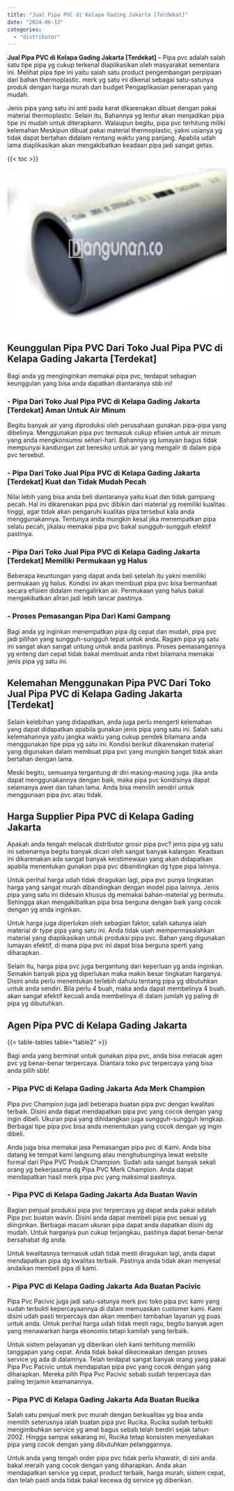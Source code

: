 ```yaml
---
title: "Jual Pipa PVC di Kelapa Gading Jakarta [Terdekat]"
date: "2024-06-13"
categories: 
  - "distributor"
---
```


**Jual Pipa PVC di Kelapa Gading Jakarta \[Terdekat\]** – Pipa pvc adalah salah satu tipe pipa yg cukup terkenal diaplikasikan oleh masyarakat sementara ini. Melihat pipa tipe ini yaitu salah satu product pengembangan perpipaan dari bahan thermoplastic. merk yg satu ini dikenal sebagai satu-satunya produk dengan harga murah dan budget Pengaplikasian penerapan yang mudah.

Jenis pipa yang satu ini anti pada karat dikarenakan dibuat dengan pakai material thermoplastic. Selain itu, Bahannya yg lentur akan menjadikan pipa tipe ini mudah untuk diterapkann. Walaupun begitu, pipa pvc terhitung miliki kelemahan Meskipun dibuat pakai material thermoplastic, yakni usianya yg tidak dapat bertahan didalam rentang waktu yang panjang. Apabila udah lama diaplikasikan akan mengakibatkan keadaan pipa jadi sangat getas.

{{< toc >}}

![](/images/jaul-pipa-pvc-65.png)

## Keunggulan Pipa PVC Dari Toko Jual Pipa PVC di Kelapa Gading Jakarta \[Terdekat\]

Bagi anda yg menginginkan memakai pipa pvc, terdapat sebagian keunggulan yang bisa anda dapatkan diantaranya sbb ini!

### \- Pipa Dari Toko Jual Pipa PVC di Kelapa Gading Jakarta \[Terdekat\] Aman Untuk Air Minum

Begitu banyak air yang diproduksi oleh perusahaan gunakan pipa-pipa yang dibelinya. Menggunakan pipa pvc termasuk cukup efisien untuk air minum yang anda mengkonsumsi sehari-hari. Bahannya yg lumayan bagus tidak mempunyai kandungan zat beresiko untuk air yang mengalir di dalam pipa pvc tersebut.

### \- Pipa Dari Toko Jual Pipa PVC di Kelapa Gading Jakarta \[Terdekat\] Kuat dan Tidak Mudah Pecah

Nilai lebih yang bisa anda beli diantaranya yaitu kuat dan tidak gampang pecah. Hal ini dikarenakan pipa pvc dibikin dari material yg memiliki kualitas tinggi, agar tidak akan pengaruhi kualitas pipa tersebut kala anda menggunakannya. Tentunya anda mungkin kesal jika menempatkan pipa selalu pecah, jikalau memakai pipa pvc bakal sungguh-sungguh efektif pastinya.

### \- Pipa Dari Toko Jual Pipa PVC di Kelapa Gading Jakarta \[Terdekat\] Memiliki Permukaan yg Halus

Beberapa keuntungan yang dapat anda beli setelah itu yakni memiliki permukaan yg halus. Kondisi ini akan membuat pipa pvc bisa bermanfaat secara efisien didalam mengalirkan air. Permukaan yang halus bakal mengakibatkan aliran jadi lebih lancar pastinya.

### \- Proses Pemasangan Pipa Dari Kami Gampang

Bagi anda yg inginkan menempatkan pipa dg cepat dan mudah, pipa pvc jadi pilihan yang sungguh-sungguh tepat untuk anda. Ragam pipa yg satu ini sangat akan sangat untung untuk anda pastinya. Proses pemasangannya yg enteng dan cepat tidak bakal membuat anda ribet bilamana memakai jenis pipa yg satu ini.

## Kelemahan Menggunakan Pipa PVC Dari Toko Jual Pipa PVC di Kelapa Gading Jakarta \[Terdekat\]

Selain kelebihan yang didapatkan, anda juga perlu mengerti kelemahan yang dapat didapatkan apabila gunakan jenis pipa yang satu ini. Salah satu kelemahannya yaitu jangka waktu yang cukup pendek bilamana anda menggunakan tipe pipa yg satu ini. Kondisi berikut dikarenakan material yang digunakan dalam membuat pipa pvc yang mungkin banget tidak akan bertahan dengan lama.

Meski begitu, semuanya tergantung dr diri masing-masing juga. jika anda dapat menggunakannya dengan baik, maka pipa pvc kondisinya dapat selamanya awet dan tahan lama. Anda bisa memilih sendiri untuk menggunaan pipa pvc atau tidak.

## Harga Supplier Pipa PVC di Kelapa Gading Jakarta

Apakah anda tengah melacak distributor grosir pipa pvc? jenis pipa yg satu ini sebenarnya begitu banyak dicari oleh sangat banyak kalangan. Keadaan ini dikarenakan ada sangat banyak keistimewaan yang akan didapatkan apabila menentukan gunakan pipa pvc dibandingkan dg type pipa lainnya.

Untuk perihal harga udah tidak diragukan lagi, pipa pvc punya tingkatan harga yang sangat murah dibandingkan dengan model pipa lainnya. Jenis pipa yang satu ini didesain khusus dg memakai bahan-material yg bermutu. Sehingga akan mengakibatkan pipa bisa berguna dengan baik yang cocok dengan yg anda inginkan.

Untuk harga juga diperlukan oleh sebagian faktor, salah satunya ialah material dr type pipa yang satu ini. Anda tidak usah mempermasalahkan material yang diaplikasikan untuk produksi pipa pvc. Bahan yang digunakan lumayan efektif, di mana pipa pvc ini dapat bisa berguna sperti yang diharapkan.

Selain itu, harga pipa pvc juga bergantung dari keperluan yg anda inginkan. Semakin banyak pipa yg diperlukan maka makin besar tingkatan harganya. Disini anda perlu menentukan terlebih dahulu tentang pipa yg dibutuhkan untuk anda sendiri. Bila perlu 4 buah, maka anda dapat membelinya 4 buah. akan sangat efektif kecuali anda membelinya di dalam jumlah yg paling dr pipa yg dibutuhkan.

## Agen Pipa PVC di Kelapa Gading Jakarta

{{< table-tables table="table2" >}}

Bagi anda yang berminat untuk gunakan pipa pvc, anda bisa melacak agen pvc yg benar-benar terpercaya. Diantara toko pvc terpercaya yang bisa anda pilih sbb!

### \- Pipa PVC di Kelapa Gading Jakarta Ada Merk Champion

Pipa pvc Champion juga jadi beberapa buatan pipa pvc dengan kwalitas terbaik. Disini anda dapat mendapatkan pipa pvc yang cocok dengan yang ingin dibeli. Ukuran pipa yang dihidangkan juga sungguh-sungguh lengkap. Berbagai tipe pipa pvc bisa anda menentukan yang cocok dengan yg ingin dibeli.

Anda juga bisa memakai jasa Pemasangan pipa pvc di Kami. Anda bisa datang ke tempat kami langsung atau menghubunginya lewat website formal dari Pipa PVC Produk Champion. Sudah ada sangat banyak sekali orang yg bekerjasama dg Pipa PVC Merk Champion. Anda dapat mendapatkan hasil merk pipa pvc yang maksimal pastinya.

### \- Pipa PVC di Kelapa Gading Jakarta Ada Buatan Wavin

Bagian penjual produksi pipa pvc terpercaya yg dapat anda pakai adalah Pipa pvc buatan wavin. Disini anda dapat membeli pipa pvc sesuai yg diinginkan. Berbagai macam ukuran pipa dapat anda dapatkan disini dg mudah. Untuk harganya pun cukup terjangkau, pastinya dapat benar-benar bersahabat dg anda.

Untuk kwalitasnya termasuk udah tidak mesti diragukan lagi, anda dapat mendapatkan pipa dg kwalitas terbaik. Pastinya anda tidak akan menyesal andaikan membeli pipa di kami.

### \- Pipa PVC di Kelapa Gading Jakarta Ada Buatan Pacivic

Pipa Pvc Pacivic juga jadi satu-satunya merk pvc toko pipa pvc kami yang sudah terbukti kepercayaannya di dalam memuaskan customer kami. Kami disini udah pasti terpercaya dan akan memberi tambahan layanan yg puas untuk anda. Untuk perihal harga udah tidak mesti ragu, begitu banyak agen yang menawarkan harga ekonomis tetapi kamilah yang terbaik.

Untuk sistem pelayanan yg diberikan oleh kami terhitung memiliki tanggapan yang cepat. Anda tidak bakal dikecewakan dengan proses service yg ada di dalamnya. Telah terdapat sangat banyak orang yang pakai Pipa Pvc Pacivic untuk mendapatan pipa pvc yang cocok dengan yang diharapkan. Mereka pilih Pipa Pvc Pacivic sebab sudah terpercaya dan paling terjamin keamanannya.

### \- Pipa PVC di Kelapa Gading Jakarta Ada Buatan Rucika

Salah satu penjual merk pvc murah dengan berkualitas yg bisa anda memilih seterusnya ialah buatan pipa pvc Rucika. Rucika sudah terbukti mengimbuhkan service yg amat bagus sebab telah berdiri sejak tahun 2002. Hingga sampai sekarang ini, Rucika tetap konsisten menyediakan pipa yang cocok dengan yang dibutuhkan pelanggannya.

Untuk anda yang tengah order pipa pvc tidak perlu khawatir, di sini anda bakal meraih yang cocok dengan yang diharapkan. Anda akan mendapatkan service yg cepat, product terbaik, harga murah, sistem cepat, dan telah pasti anda tidak bakal kecewa dg service yg diberikan.
